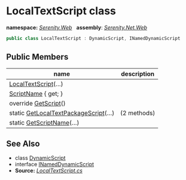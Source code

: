 # LocalTextScript class
**namespace:** *[Serenity.Web](../README.md#serenity.web-namespace)*   **assembly**: *[Serenity.Net.Web](../README.md)*

```csharp
public class LocalTextScript : DynamicScript, INamedDynamicScript
```

## Public Members

| name | description |
| --- | --- |
| [LocalTextScript](LocalTextScript/LocalTextScript.md)(…) |  |
| [ScriptName](LocalTextScript/ScriptName.md) { get; } |  |
| override [GetScript](LocalTextScript/GetScript.md)() |  |
| static [GetLocalTextPackageScript](LocalTextScript/GetLocalTextPackageScript.md)(…) |  (2 methods) |
| static [GetScriptName](LocalTextScript/GetScriptName.md)(…) |  |

## See Also

* class [DynamicScript](DynamicScript.md)
* interface [INamedDynamicScript](INamedDynamicScript.md)
* **Source:** *[LocalTextScript.cs](https://github.com/serenity-is/Serenity/blob/master/src/Serenity.Net.Web/DynamicScript/DynamicScriptTypes/LocalTextScript.cs)*
